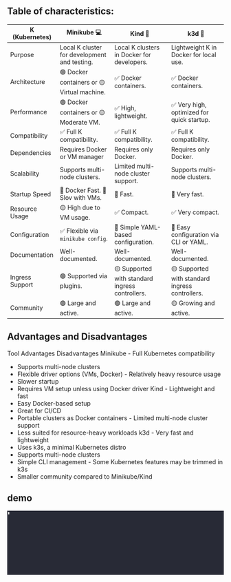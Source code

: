 ## Table of characteristics: 

K (Kubernetes)  | Minikube 💻                                   | Kind 🐳                                        | k3d 🚀
----------------|-----------------------------------------------|------------------------------------------------|----------------------------------------------
Purpose         | Local K cluster for development and testing.  | Local K clusters in Docker for developers.     | Lightweight K in Docker for local use.
Architecture    | 🟢 Docker containers or 🟡 Virtual machine.   | ✅ Docker containers.                          | ✅ Docker containers.
Performance     | 🟢 Docker containers or 🟡 Moderate VM.       | ✅ High, lightweight.                          | ✅ Very high, optimized for quick startup.
Compatibility   | ✅ Full K compatibility.                      | ✅ Full K compatibility.                       | ✅ Full K compatibility.
Dependencies    | Requires Docker or VM manager                 | Requires only Docker.                          | Requires only Docker.
Scalability     | Supports multi-node clusters.                 | Limited multi-node cluster support.            | Supports multi-node clusters.
Startup Speed   | 🐇 Docker Fast. 🐢 Slov with VMs.             | 🐇 Fast.                                       | 🚀 Very fast.
Resource Usage  | 🟡 High due to VM usage.                      | ✅ Compact.                                    |   ✅ Very compact.
Configuration   | ✅ Flexible via `minikube config`.            | 📝 Simple YAML-based configuration.            | 📝 Easy configuration via CLI or YAML.
Documentation   | Well-documented.                              | Well-documented.                               | Well-documented.
Ingress Support | 🟢 Supported via plugins.                     | 🟡 Supported with standard ingress controllers.| 🟡 Supported with standard ingress controllers.
Community       | 🟢 Large and active.                          | 🟢 Large and active.                           | 🟡 Growing and active.

## Advantages and Disadvantages

Tool	Advantages	Disadvantages
Minikube	- Full Kubernetes compatibility
- Supports multi-node clusters
- Flexible driver options (VMs, Docker)	- Relatively heavy resource usage
- Slower startup
- Requires VM setup unless using Docker driver
Kind	- Lightweight and fast
- Easy Docker-based setup
- Great for CI/CD
- Portable clusters as Docker containers	- Limited multi-node cluster support
- Less suited for resource-heavy workloads
k3d	- Very fast and lightweight
- Uses k3s, a minimal Kubernetes distro
- Supports multi-node clusters
- Simple CLI management	- Some Kubernetes features may be trimmed in k3s
- Smaller community compared to Minikube/Kind
## demo

![Image](/demo.gif)
